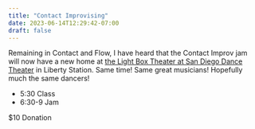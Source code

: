 ```yaml
---
title: "Contact Improvising"
date: 2023-06-14T12:29:42-07:00
draft: false
---
```


Remaining in Contact and Flow, I have heard that the Contact Improv jam will now have a new home at [the Light Box Theater at San Diego Dance Theater](https://www.sandiegodancetheater.org/lightboxtheater) in Liberty Station. Same time! Same great musicians! Hopefully much the same dancers!

* 5:30 Class
* 6:30-9 Jam

$10 Donation

